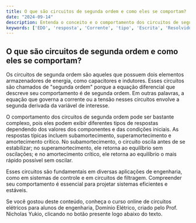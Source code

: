 ```yaml
---
title: O que são circuitos de segunda ordem e como eles se comportam?
date: "2024-09-14"
description: Entenda o conceito e o comportamento dos circuitos de segunda ordem em engenharia elétrica.
keywords: ['EDO', 'resposta', 'Corrente', 'tipo', 'Escrita', 'Resolvido', 'Circuito']
---
```


## O que são circuitos de segunda ordem e como eles se comportam?

Os circuitos de segunda ordem são aqueles que possuem dois elementos armazenadores de energia, como capacitores e indutores. Esses circuitos são chamados de "segunda ordem" porque a equação diferencial que descreve seu comportamento é de segunda ordem. Em outras palavras, a equação que governa a corrente ou a tensão nesses circuitos envolve a segunda derivada da variável de interesse.

O comportamento dos circuitos de segunda ordem pode ser bastante complexo, pois eles podem exibir diferentes tipos de respostas dependendo dos valores dos componentes e das condições iniciais. As respostas típicas incluem subamortecimento, superamortecimento e amortecimento crítico. No subamortecimento, o circuito oscila antes de se estabilizar; no superamortecimento, ele retorna ao equilíbrio sem oscilações; e no amortecimento crítico, ele retorna ao equilíbrio o mais rápido possível sem oscilar.

Esses circuitos são fundamentais em diversas aplicações de engenharia, como em sistemas de controle e em circuitos de filtragem. Compreender seu comportamento é essencial para projetar sistemas eficientes e estáveis.

Se você gostou deste conteúdo, conheça o curso online de circuitos elétricos para alunos de engenharia, Domínio Elétrico, criado pelo Prof. Nicholas Yukio, clicando no botão presente logo abaixo do texto.